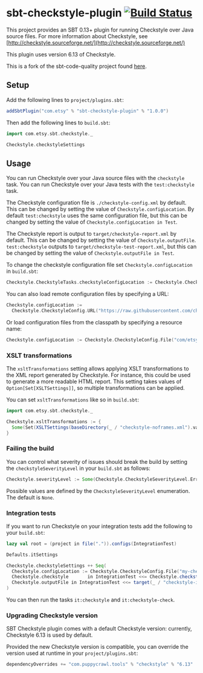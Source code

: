 # sbt-checkstyle-plugin [![Build Status](https://travis-ci.org/etsy/sbt-checkstyle-plugin.svg?branch=master)](https://travis-ci.org/etsy/sbt-checkstyle-plugin)

This project provides an SBT 0.13+ plugin for running Checkstyle over
Java source files.  For more information about Checkstyle, see
[http://checkstyle.sourceforge.net/](http://checkstyle.sourceforge.net/)

This plugin uses version 6.13 of Checkstyle.

This is a fork of the sbt-code-quality project found
[here](https://github.com/corux/sbt-code-quality).

## Setup

Add the following lines to `project/plugins.sbt`:

```scala
addSbtPlugin("com.etsy" % "sbt-checkstyle-plugin" % "1.0.0")
```

Then add the following lines to `build.sbt`:

```scala
import com.etsy.sbt.checkstyle._

Checkstyle.checkstyleSettings
```

## Usage

You can run Checkstyle over your Java source files with the
`checkstyle` task.  You can run Checkstyle over your Java tests with
the `test:checkstyle` task.

The Checkstyle configuration file is `./checkstyle-config.xml` by
default.  This can be changed by setting the value of
`Checkstyle.configLocation`.  By default `test:checkstyle` uses the same
configuration file, but this can be changed by setting the value of
`Checkstyle.configLocation in Test`.

The Checkstyle report is output to `target/checkstyle-report.xml` by
default.  This can be changed by setting the value of
`Checkstyle.outputFile`.  `test:checkstyle` outputs to
`target/checkstyle-test-report.xml`, but this can be changed by
setting the value of `Checkstyle.outputFile in Test`.

To change the checkstyle configuration file set `Checkstyle.configLocation` in `build.sbt`:
```scala
Checkstyle.CheckstyleTasks.checkstyleConfigLocation := Checkstyle.CheckstyleConfig.File("checkstyle-config.xml")
```

You can also load remote configuration files by specifying a URL:
```scala
Checkstyle.configLocation :=
  Checkstyle.CheckstyleConfig.URL("https://raw.githubusercontent.com/checkstyle/checkstyle/master/config/checkstyle_checks.xml")
```

Or load configuration files from the classpath by specifying a resource name:
```scala
Checkstyle.configLocation := Checkstyle.CheckstyleConfig.File("com/etsy/checkstyle-config.xml")
```

### XSLT transformations

The `xsltTransformations` setting allows applying XSLT transformations to the XML report generated by Checkstyle.  For instance, this could be used to generate a more readable HTML report.  This setting takes values of `Option[Set[XSLTSettings]]`, so multiple transformations can be applied.

You can set `xsltTransformations` like so in `build.sbt`:
```scala
import com.etsy.sbt.checkstyle._

Checkstyle.xsltTransformations := {
  Some(Set(XSLTSettings(baseDirectory(_ / "checkstyle-noframes.xml").value, target(_ / "checkstyle-report.html").value)))
}
```

### Failing the build

You can control what severity of issues should break the build by setting the `checkstyleSeverityLevel` in your `build.sbt` as follows:
```scala
Checkstyle.severityLevel := Some(Checkstyle.CheckstyleSeverityLevel.Error)
```

Possible values are defined by the `CheckstyleSeverityLevel` enumeration. The default is `None`.

### Integration tests

If you want to run Checkstyle on your integration tests add the following to your `build.sbt`:
```scala
lazy val root = (project in file(".")).configs(IntegrationTest)

Defaults.itSettings

Checkstyle.checkstyleSettings ++ Seq(
  Checkstyle.configLocation := Checkstyle.CheckstyleConfig.File("my-checkstyle-config.xml"),
  Checkstyle.checkstyle       in IntegrationTest <<= Checkstyle.checkstyleTask(IntegrationTest),
  Checkstyle.outputFile in IntegrationTest <<= target(_ / "checkstyle-integration-test-report.xml")
)
```

You can then run the tasks `it:checkstyle` and `it:checkstyle-check`.

### Upgrading Checkstyle version

SBT Checkstyle plugin comes with a default Checkstyle version: currently, Checkstyle 6.13 is used by default.

Provided the new Checkstyle version is compatible, you can override the version used at runtime in your `project/plugins.sbt`:

```scala
dependencyOverrides += "com.puppycrawl.tools" % "checkstyle" % "6.13"
```
